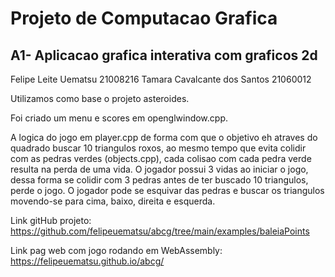 # Projeto de Computacao Grafica

## A1- Aplicacao grafica interativa com graficos 2d

Felipe Leite Uematsu 21008216
Tamara Cavalcante dos Santos 21060012


Utilizamos como base o projeto asteroides.

Foi criado um menu e scores em openglwindow.cpp.

A logica do jogo em player.cpp de forma com que o objetivo eh atraves do quadrado buscar 10 triangulos roxos, ao mesmo tempo que evita colidir com as pedras verdes (objects.cpp), cada colisao com cada pedra verde resulta na perda de uma vida. O jogador possui 3 vidas ao iniciar o jogo, dessa forma se colidir com 3 pedras antes de ter buscado 10 triangulos, perde o jogo.
O jogador pode se esquivar das pedras e buscar os triangulos movendo-se para cima, baixo, direita e esquerda.


Link gitHub projeto: https://github.com/felipeuematsu/abcg/tree/main/examples/baleiaPoints

Link pag web com jogo rodando em WebAssembly: https://felipeuematsu.github.io/abcg/

